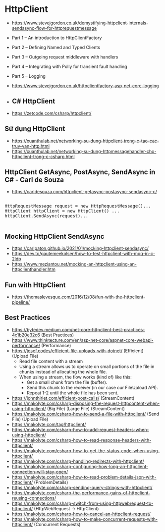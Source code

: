 # HttpClient
+ https://www.stevejgordon.co.uk/demystifying-httpclient-internals-sendasync-flow-for-httprequestmessage
+ Part 1 – An introduction to HttpClientFactory
+ Part 2 – Defining Named and Typed Clients
+ Part 3 – Outgoing request middleware with handlers
+ Part 4 – Integrating with Polly for transient fault handling
+ Part 5 – Logging
+ https://www.stevejgordon.co.uk/httpclientfactory-asp-net-core-logging

+ ## C# HttpClient
+ https://zetcode.com/csharp/httpclient/

## Sử dụng HttpClient
+ https://xuanthulab.net/networking-su-dung-httpclient-trong-c-tao-cac-truy-van-http.html
+ https://xuanthulab.net/networking-su-dung-httpmessagehandler-cho-httpclient-trong-c-csharp.html

## HttpClient GetAsync, PostAsync, SendAsync in C# - Carl de Souza
+ https://carldesouza.com/httpclient-getasync-postasync-sendasync-c/

<pre>

HttpRequestMessage request = new HttpRequestMessage()...
HttpClient httpClient = new HttpClient() ...
httpClient.SendAsync(request)...

</pre>

## Mocking HttpClient SendAsync
+ https://carlpaton.github.io/2021/01/mocking-httpclient-sendasync/
+ https://dev.to/gautemeekolsen/how-to-test-httpclient-with-moq-in-c-2ldp
+ https://www.meziantou.net/mocking-an-httpclient-using-an-httpclienthandler.htm

## Fun with HttpClient
+ https://thomaslevesque.com/2016/12/08/fun-with-the-httpclient-pipeline/

## Best Practices
+ https://bytedev.medium.com/net-core-httpclient-best-practices-4c1b20e32c6 (Best Practices)
+ https://www.thinktecture.com/en/asp-net-core/aspnet-core-webapi-performance/ (Performance)
+ https://josef.codes/efficient-file-uploads-with-dotnet/ (Efficient) (Upload File)
  + Read file content with a stream
  + Using a stream allows us to operate on small portions of the file in chunks instead of allocating the whole file.
  + When using a stream, the flow works (kind of) like this:
    + Get a small chunk from the file (buffer).
    + Send this chunk to the receiver (in our case our FileUpload API).
    + Repeat 1-2 until the whole file has been sent.
+ https://johnthiriet.com/efficient-post-calls/ (StreamContent)
+ https://makolyte.com/csharp-disposing-the-request-httpcontent-when-using-httpclient/ (Big File) (Large File) (StreamContent)
+ https://makolyte.com/csharp-how-to-send-a-file-with-httpclient/ (Send File) (Upload File)
+ https://makolyte.com/tag/httpclient/
+ https://makolyte.com/csharp-how-to-add-request-headers-when-using-httpclient/
+ https://makolyte.com/csharp-how-to-read-response-headers-with-httpclient/
+ https://makolyte.com/csharp-how-to-get-the-status-code-when-using-httpclient/
+ https://makolyte.com/csharp-handling-redirects-with-httpclient/
+ https://makolyte.com/csharp-configuring-how-long-an-httpclient-connection-will-stay-open/
+ https://makolyte.com/csharp-how-to-read-problem-details-json-with-httpclient/ (ProblemDetails)
+ https://makolyte.com/csharp-sending-query-strings-with-httpclient/
+ https://makolyte.com/csharp-the-performance-gains-of-httpclient-reusing-connections/
+ https://makolyte.com/csharp-switch-from-using-httpwebrequest-to-httpclient/ (HttpWebRequest -> HttpClient)
+ https://makolyte.com/csharp-how-to-cancel-an-httpclient-request/
+ https://makolyte.com/csharp-how-to-make-concurrent-requests-with-httpclient/ (Concurrent Requests)

